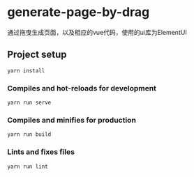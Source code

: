 # generate-page-by-drag

通过拖曳生成页面，以及相应的vue代码，使用的ui库为ElementUI

## Project setup
```
yarn install
```

### Compiles and hot-reloads for development
```
yarn run serve
```

### Compiles and minifies for production
```
yarn run build
```

### Lints and fixes files
```
yarn run lint
```
